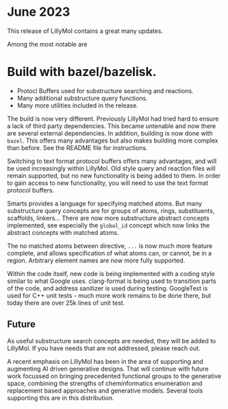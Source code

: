 # June 2023

This release of LillyMol contains a great many updates.

Among the most notable are

# Build with bazel/bazelisk.
* Protocl Buffers used for substructure searching and reactions.
* Many additional substructure query functions.
* Many more utilities included in the release.

The build is now very different.  Previously LillyMol had tried hard
to ensure a lack of third party dependencies.  This became untenable
and now there are several external dependencies.  In addition,
building is now done with `bazel`.  This offers many advantages but
also makes building more complex than before.  See the README file for
instructions.

Switching to text format protocol buffers offers many advantages,
and will be used increasingly within LillyMol.
Old style query and reaction files will remain supported, but no new
functionality is being added to them. In order to gain access to new
functionality, you will need to use the text format protocol buffers.

Smarts provides a language for specifying matched atoms. But many
substructure query concepts are for groups of atoms, rings, substituents,
scaffolds, linkers... There are now more substructure abstract concepts
implemented, see especially the `global_id` concept which now
links the abstract concepts with matched atoms.

The no matched atoms between directive, `...` is now much more feature
complete, and allows specification of what atoms can, or cannot, be in
a region. Arbitrary element names are now more fully supported.

Within the code itself, new code is being implemented with a coding
style similar to what Google uses. clang-format is being used to 
transition parts of the code, and address sanitizer is used
during testing. GoogleTest is used for C++ unit tests - much more work
remains to be done there, but today there are over 25k lines of unit test.

## Future
As useful substructure search concepts are needed, they will be added
to LillyMol. If you have needs that are not addressed, please reach out.

A recent emphasis on LillyMol has been in the area of supporting and
augmenting AI driven generative designs. That will continue with
future work focussed on bringing precedented functional groups to
the generative space, combining the strengths of cheminformatics
enumeration and replacement based approaches and generative models.
Several tools supporting this are in this distribution.

